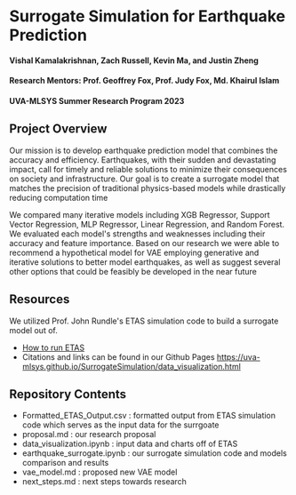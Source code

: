 # Surrogate Simulation for Earthquake Prediction

#### Vishal Kamalakrishnan, Zach Russell, Kevin Ma, and Justin Zheng
#### Research Mentors: Prof. Geoffrey Fox, Prof. Judy Fox, Md. Khairul Islam
#### UVA-MLSYS Summer Research Program 2023

## Project Overview
Our mission is to develop earthquake prediction model that combines the accuracy and efficiency. Earthquakes, with their sudden and devastating impact, call for timely and reliable solutions to minimize their consequences on society and infrastructure. Our goal is to create a surrogate model that matches the precision of traditional physics-based models while drastically reducing computation time

We compared many iterative models including XGB Regressor, Support Vector Regression, MLP Regressor, Linear Regression, and Random Forest. We evaluated each model's strengths and weaknesses including their accuracy and feature importance. Based on our research we were able to recommend a hypothetical model for VAE employing generative and iterative solutions to better model earthquakes, as well as suggest several other options that could be feasibly be developed in the near future

## Resources
We utilized Prof. John Rundle's ETAS simulation code to build a surrogate model out of. 
- [How to run ETAS](./instructions.md)
- Citations and links can be found in our Github Pages https://uva-mlsys.github.io/SurrogateSimulation/data_visualization.html

## Repository Contents
- Formatted_ETAS_Output.csv : formatted output from ETAS simulation code which serves as the input data for the surrgoate
- proposal.md : our research proposal
- data_visualization.ipynb : input data and charts off of ETAS
- earthquake_surrogate.ipynb : our surrogate simulation code and models comparison and results
- vae_model.md : proposed new VAE model
- next_steps.md : next steps towards research
